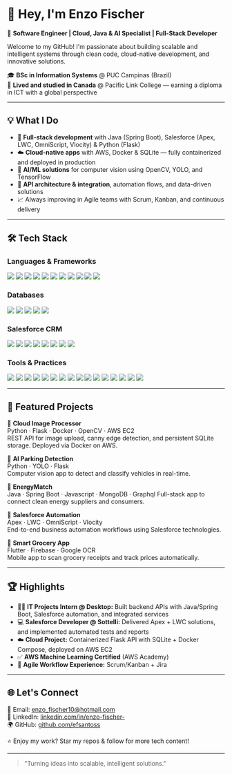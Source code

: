 # 👋 Hey, I'm Enzo Fischer

🚀 **Software Engineer | Cloud, Java & AI Specialist | Full-Stack Developer**

Welcome to my GitHub! I'm passionate about building scalable and intelligent systems through clean code, cloud-native development, and innovative solutions.

🎓 **BSc in Information Systems** @ PUC Campinas (Brazil)  
📍 **Lived and studied in Canada** @ Pacific Link College — earning a diploma in ICT with a global perspective

---

## 💡 What I Do

- 🧠 **Full-stack development** with Java (Spring Boot), Salesforce (Apex, LWC, OmniScript, Vlocity) & Python (Flask)
- ☁️ **Cloud-native apps** with AWS, Docker & SQLite — fully containerized and deployed in production
- 🤖 **AI/ML solutions** for computer vision using OpenCV, YOLO, and TensorFlow
- 🔌 **API architecture & integration**, automation flows, and data-driven solutions
- 📈 Always improving in Agile teams with Scrum, Kanban, and continuous delivery

---
## 🛠️ Tech Stack

### **Languages & Frameworks**  
<p>
  <img src="https://img.shields.io/badge/Java-%23ED8B00.svg?style=flat&logo=openjdk&logoColor=white"/>
  <img src="https://img.shields.io/badge/Spring%20Boot-%236DB33F.svg?style=flat&logo=spring&logoColor=white"/>
  <img src="https://img.shields.io/badge/Python-%233776AB.svg?style=flat&logo=python&logoColor=white"/>
  <img src="https://img.shields.io/badge/Flask-%23000.svg?style=flat&logo=flask&logoColor=white"/>
  <img src="https://img.shields.io/badge/JavaScript-%23F7DF1E.svg?style=flat&logo=javascript&logoColor=black"/>
  <img src="https://img.shields.io/badge/TypeScript-%23007ACC.svg?style=flat&logo=typescript&logoColor=white"/>
  <img src="https://img.shields.io/badge/Kotlin-%230095D5.svg?style=flat&logo=kotlin&logoColor=white"/>
  <img src="https://img.shields.io/badge/Dart-%230175C2.svg?style=flat&logo=dart&logoColor=white"/>
  <img src="https://img.shields.io/badge/HTML-%23E34F26.svg?style=flat&logo=html5&logoColor=white"/>
  <img src="https://img.shields.io/badge/CSS-%231572B6.svg?style=flat&logo=css3&logoColor=white"/>
  <img src="https://img.shields.io/badge/Angular-DD0031?style=flat&logo=angular&logoColor=white"/>
</p>

### **Databases**  
<p>
  <img src="https://img.shields.io/badge/MySQL-%2300758F.svg?style=flat&logo=mysql&logoColor=white"/>
  <img src="https://img.shields.io/badge/MongoDB-%2347A248.svg?style=flat&logo=mongodb&logoColor=white"/>
  <img src="https://img.shields.io/badge/SQLite-%23003B57.svg?style=flat&logo=sqlite&logoColor=white"/>
  <img src="https://img.shields.io/badge/Oracle-F80000?style=flat&logo=oracle&logoColor=white"/>
  <img src="https://img.shields.io/badge/Firebase-%23039BE5.svg?style=flat&logo=firebase&logoColor=white"/>
</p>

### **Salesforce CRM**  
<p>
  <img src="https://img.shields.io/badge/Salesforce-00A1E0?style=flat&logo=salesforce&logoColor=white"/>
  <img src="https://img.shields.io/badge/Apex-%230099CC.svg?style=flat&logo=salesforce&logoColor=white"/>
  <img src="https://img.shields.io/badge/LWC-%230099CC.svg?style=flat&logo=salesforce&logoColor=white"/>
  <img src="https://img.shields.io/badge/Vlocity-%230099CC.svg?style=flat&logo=salesforce&logoColor=white"/>
  <img src="https://img.shields.io/badge/OmniScript-%230099CC.svg?style=flat&logo=salesforce&logoColor=white"/>
  <img src="https://img.shields.io/badge/Admin-%23FFB000.svg?style=flat&logo=salesforce&logoColor=white"/>
  <img src="https://img.shields.io/badge/Flow-%2347A248.svg?style=flat&logo=salesforce&logoColor=white"/>
  <img src="https://img.shields.io/badge/Data%20Integration-%234CAF50.svg?style=flat&logo=salesforce&logoColor=white"/>
</p>

### **Tools & Practices**  
<p>
  <img src="https://img.shields.io/badge/Jira-%230052CC.svg?style=flat&logo=jira&logoColor=white"/>
  <img src="https://img.shields.io/badge/GitHub-%23121011.svg?style=flat&logo=github&logoColor=white"/>
  <img src="https://img.shields.io/badge/Postman-%23FF6C37.svg?style=flat&logo=postman&logoColor=white"/>
  <img src="https://img.shields.io/badge/Trello-%23026AA7.svg?style=flat&logo=trello&logoColor=white"/>
  <img src="https://img.shields.io/badge/Excel-%23217346.svg?style=flat&logo=microsoft-excel&logoColor=white"/>
  <img src="https://img.shields.io/badge/JUnit-%2325A162.svg?style=flat&logo=java&logoColor=white"/>
  <img src="https://img.shields.io/badge/Mockito-%2346A049.svg?style=flat&logo=java&logoColor=white"/>
  <img src="https://img.shields.io/badge/TensorFlow-FF6F00?style=flat&logo=tensorflow&logoColor=white"/>
  <img src="https://img.shields.io/badge/Pandas-%23150458.svg?style=flat&logo=pandas&logoColor=white"/>
  <img src="https://img.shields.io/badge/NumPy-%23013243.svg?style=flat&logo=numpy&logoColor=white"/>
  <img src="https://img.shields.io/badge/OpenCV-%23000000.svg?style=flat&logo=opencv&logoColor=white"/>
  <img src="https://img.shields.io/badge/YOLO-%2300A878.svg?style=flat&logoColor=white"/>
  <img src="https://img.shields.io/badge/Tesseract-%230072CE.svg?style=flat&logo=google&logoColor=white"/>
  <img src="https://img.shields.io/badge/SageMaker-%23232F3E.svg?style=flat&logo=amazonaws&logoColor=white"/>
  <img src="https://img.shields.io/badge/AWS-%23FF9900.svg?style=flat&logo=amazonaws&logoColor=white"/>
  <img src="https://img.shields.io/badge/Docker-%232496ED.svg?style=flat&logo=docker&logoColor=white"/>
</p>

---

## 🚀 Featured Projects

🔹 **Cloud Image Processor**  
Python · Flask · Docker · OpenCV · AWS EC2  
REST API for image upload, canny edge detection, and persistent SQLite storage. Deployed via Docker on AWS.

🔹 **AI Parking Detection**  
Python · YOLO · Flask  
Computer vision app to detect and classify vehicles in real-time.

🔹 **EnergyMatch**  
Java · Spring Boot · Javascript · MongoDB · Graphql
Full-stack app to connect clean energy suppliers and consumers.

🔹 **Salesforce Automation**  
Apex · LWC · OmniScript · Vlocity  
End-to-end business automation workflows using Salesforce technologies.

🔹 **Smart Grocery App**  
Flutter · Firebase · Google OCR  
Mobile app to scan grocery receipts and track prices automatically.

---

## 🏆 Highlights

- 👨‍💻 **IT Projects Intern @ Desktop:** Built backend APIs with Java/Spring Boot, Salesforce automation, and integrated services
- 💻 **Salesforce Developer @ Sottelli:** Delivered Apex + LWC solutions, and implemented automated tests and reports
- ☁️ **Cloud Project:** Containerized Flask API with SQLite + Docker Compose, deployed on AWS EC2
- ✅ **AWS Machine Learning Certified** (AWS Academy)
- 🔁 **Agile Workflow Experience:** Scrum/Kanban + Jira

---

## 🌐 Let's Connect

📧 Email: enzo_fischer10@hotmail.com  
💼 LinkedIn: [linkedin.com/in/enzo-fischer-](https://www.linkedin.com/in/enzo-fischer-/)  
🌍 GitHub: [github.com/efsantoss](https://github.com/efsantoss)

⭐ Enjoy my work? Star my repos & follow for more tech content!

---

> "Turning ideas into scalable, intelligent solutions."
